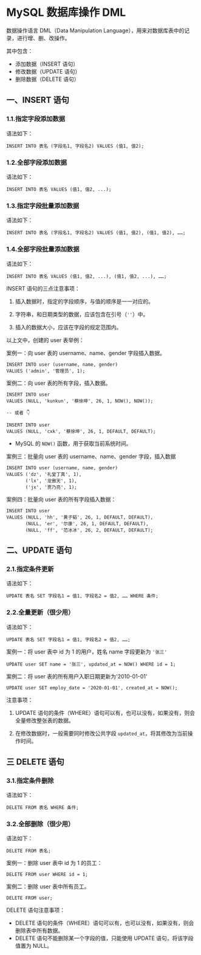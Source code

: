 # MySQL 数据库操作 DML

数据操作语言 DML（Data Manipulation Language），用来对数据库表中的记录，进行增、删、改操作。

其中包含：

- 添加数据（INSERT 语句）
- 修改数据（UPDATE 语句）
- 删除数据（DELETE 语句）

## 一、INSERT 语句

### 1.1.指定字段添加数据

语法如下：

```mysql
INSERT INTO 表名 (字段名1, 字段名2) VALUES (值1, 值2);
```

### 1.2.全部字段添加数据

语法如下：

```mysql
INSERT INTO 表名 VALUES (值1, 值2, ...);
```

### 1.3.指定字段批量添加数据

语法如下：

```mysql
INSERT INTO 表名 (字段名1, 字段名2) VALUES (值1, 值2), (值1, 值2), ……;
```

### 1.4.全部字段批量添加数据

语法如下：

```mysql
INSERT INTO 表名 VALUES (值1, 值2, ...), (值1, 值2, ...), ……;
```

INSERT 语句的三点注意事项：

1. 插入数据时，指定的字段顺序，与值的顺序是一一对应的。

2. 字符串，和日期类型的数据，应该包含在引号（`''`）中。

3. 插入的数据大小，应该在字段的规定范围内。

以上文中，创建的 user 表举例：

案例一：向 user 表的 username、name、gender 字段插入数据。

```mysql
INSERT INTO user (username, name, gender)
VALUES ('admin', '管理员', 1);
```

案例二：向 user 表的所有字段，插入数据。

```mysql
INSERT INTO user
VALUES (NULL, 'kunkun', '蔡徐坤', 26, 1, NOW(), NOW());

-- 或者 👇

INSERT INTO user
VALUES (NULL, 'cxk', '蔡徐坤', 26, 1, DEFAULT, DEFAULT);
```

- MySQL 的 `NOW()` 函数，用于获取当前系统时间。

案例三：批量向 user 表的 username、name、gender 字段，插入数据

```mysql
INSERT INTO user (username, name, gender)
VALUES ('dz', '礼堂丁真', 1),
       ('lx', '龙傲天', 1),
       ('jx', '贾乃亮', 1);
```

案例四：批量向 user 表的所有字段插入数据：

```mysql
INSERT INTO user
VALUES (NULL, 'hh', '黄子韬', 26, 1, DEFAULT, DEFAULT),
       (NULL, 'er', '尔康', 26, 1, DEFAULT, DEFAULT),
       (NULL, 'ff', '范冰冰', 26, 2, DEFAULT, DEFAULT);
```

## 二、UPDATE 语句

### 2.1.指定条件更新

语法如下：

```mysql
UPDATE 表名 SET 字段名1 = 值1, 字段名2 = 值2, …… WHERE 条件;
```

### 2.2.全量更新（很少用）

语法如下：

```mysql
UPDATE 表名 SET 字段名1 = 值1, 字段名2 = 值2, ……;
```

案例一：将 user 表中 id 为 1 的用户，姓名 name 字段更新为 `'张三'`

```mysql
UPDATE user SET name = '张三', updated_at = NOW() WHERE id = 1;
```

案例二：将 user 表的所有用户入职日期更新为'2010-01-01'

```mysql
UPDATE user SET employ_date = '2020-01-01', created_at = NOW();
```

注意事项：

1. UPDATE 语句的条件（WHERE）语句可以有，也可以没有，如果没有，则会全量修改整张表的数据。

2. 在修改数据时，一般需要同时修改公共字段 `updated_at`，将其修改为当前操作时间。

## 三 DELETE 语句

### 3.1.指定条件删除

语法如下：

```mysql
DELETE FROM 表名 WHERE 条件;
```

### 3.2.全部删除（很少用）

语法如下：

```mysql
DELETE FROM 表名;
```

案例一：删除 user 表中 id 为 1 的员工：

```mysql
DELETE FROM user WHERE id = 1;
```

案例二：删除 user 表中所有员工。

```mysql
DELETE FROM user;
```

DELETE 语句注意事项：

- DELETE 语句的条件（WHERE）语句可以有，也可以没有，如果没有，则会删除表中所有数据。
- DELETE 语句不能删除某一个字段的值，只能使用 UPDATE 语句，将该字段值置为 NULL。
